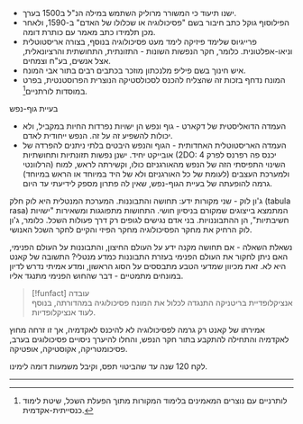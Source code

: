 
- ישנו תיעוד כי המשורר מרוליק השתמש במילה הנ"ל ב1500 בערך.
- הפילוסוף גוקל כתב חיבור בשם "פסיכולוגיה או שכלולו של האדם" ב-1590, ולאחר מכן תלמידו כתב מאמר עם כותרת דומה.
- פרייגיוס שלימד פיזיקה לימד מעט פסיכולוגיה בנוסף, בצורה אריסטוטלית וניאו-אפלטונית. כלומר, חקר הנפשות השונות - התזונתית, התחושתית והרציונאלית, אצל אנשים, בע"ח וצמחים.
- איש חינוך בשם פיליפ מלנכתון מוזכר בכתבים רבים בתור אבי המונח.
- המונח נדחף בזכות זה שהצליח להכנס לסכולסטיקה הנוצרית הפרוסטנטית, בפרט במוסדות לורתניים[^1].


בעיית גוף-נפש
- העמדה הדואליסטית של דקארט - גוף ונפש הן ישויות נפרדות החיות במקביל, ולא יכולות להשפיע זה על זה. הנפש ייחודית לאדם.
- העמדה האריסטוטלית האחדותית - הגוף והנפש היבטים בלתי ניתנים להפרדה של אובייקט יחיד. ישנן נפשות תזונתיות ותחושתיות (2DO: יכנס פה רפרנס לפרק 4 הרלוונטי)
השינוי התפיסתי הזה של הנפש מהאורגניזם כולו, וקשירתה לראש, למוח ולמערכת העצבים (לעומת של כל האורגניזם ולא של היד במיוחד או הראש במיוחד) גרמה להופעתה של בעיית הגוף-נפש, שאין לה פתרון מספק לידיעתי עד היום.

ג'ון לוק - שני מקורות ידע: תחושה והתבוננות. המערכת המנטלית היא לוק חלק (tabula rasa) המתמצא בייצוגים שמקורם בניסיון חושי. התחושות מתפוגגות ומשאירות "ישויות חשיבתיות", הן ההתבוננויות. בני אדם נגישים לגופים רק דרך פעולות השכל. כלומר, ג'ון לוק הרחיק את מחקר הפסיכולוגיה מחקר הפיזי והקיים לחקר השכל האנושי.

נשאלת השאלה - אם תחושה מקנה ידע על העולם החיצון, והתבוננות על העולם הפנימי, האם ניתן לחקור את העולם הפנימי בעזרת התבוננות כמדע מנטלי? התשובה של קאנט היא לא. זאת מכיוון שמדעי הטבע מתבססים על הסוג הראשון, ומדע אמיתי נדרש לדיון במונחים מתמטיים - דבר שהחוש הפנימי מתנגד אליו.

>[!funfact] עובדה  
>אנציקלופדיית בריטניקה התנגדה לכלול את המונח פסיכולוגיה במהדורתה, בנוסף לעוד אנציקלופדיות.

אמירתו של קאנט רק גרמה לפסיכולוגיה לא להיכנס לאקדמיה, אך זו זרחה מחוץ לאקדמיה והתחילה להתקבע בתור חקר הנפש, והחלו להיערך ניסויים פסיכולוגים בערב, פסיכומטריקה, אקוסטיקה, אופטיקה. 

לקח 120 שנה עד שהביטוי תפס, וקיבל משמעות דומה לימינו.

___
[^1]: לותרניים עם נוצרים המאמינים בלימוד המקורות מתוך הפעלת השכל, שיטת לימוד כנסייתית-אקדמית.